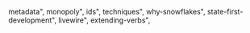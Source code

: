 metadata",
monopoly",
ids",
techniques",
why-snowflakes",
state-first-development",
livewire",
extending-verbs",
